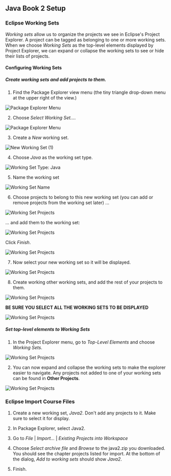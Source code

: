 ## Java Book 2 Setup

### Eclipse Working Sets
*Working sets* allow us to organize the projects we see in Eclipse's Project Explorer.  A project can be tagged as belonging to one or more working sets.  When we choose *Working Sets* as the top-level elements displayed by Project Explorer, we can expand or collapse the working sets to see or hide their lists of projects.

#### Configuring Working Sets

##### Create working sets and add projects to them.

1. Find the Package Explorer view menu (the tiny triangle drop-down menu at the upper right of the view.)

![Package Explorer Menu](../images/pkgExplorerMenu.png)

2. Choose *Select Working Set...*.

![Package Explorer Menu](../images/pkgExplorerMenuOpen.png)

3. Create a *New* working set.

![New Working Set (1)](../images/selectWorkingSet1.png)

4. Choose *Java* as the working set type.

![Working Set Type: Java](../images/workingSetTypeJava.png)

5. Name the working set

![Working Set Name](../images/workingSetName.png)

6. Choose projects to belong to this new working set (you can add or remove projects from the working set later) ...

![Working Set Projects](../images/workingSetProjects1.png)

... and add them to the working set:

![Working Set Projects](../images/workingSetProjects2.png)

Click *Finish*.

![Working Set Projects](../images/selectWorkingSet2.png)

7. Now select your new working set so it will be displayed.

![Working Set Projects](../images/selectWorkingSet3.png)

8. Create working other working sets, and add the rest of your projects to them.

![Working Set Projects](../images/selectWorkingSet4.png)

**BE SURE YOU SELECT ALL THE WORKING SETS TO BE DISPLAYED**

![Working Set Projects](../images/selectWorkingSet5.png)

##### Set top-level elements to *Working Sets*

1. In the Project Explorer menu, go to *Top-Level Elements* and choose *Working Sets*.

![Working Set Projects](../images/topLevelElements1.png)

2. You can now expand and collapse the working sets to make the explorer easier to navigate.  Any projects not added to one of your working sets can be found in **Other Projects**.

![Working Set Projects](../images/topLevelElements2.png)


### Eclipse Import Course Files

1. Create a new working set, *Java2*.  Don't add any projects to it. Make sure to select it for display.

2. In Package Explorer, select Java2.

3. Go to *File* | *Import...* | *Existing Projects into Workspace*

4. Choose *Select archive file* and *Browse* to the java2.zip you downloaded.  You should see the chapter projects listed for import.  At the bottom of the dialog, *Add to working sets* should show *Java2*.

5. Finish.
